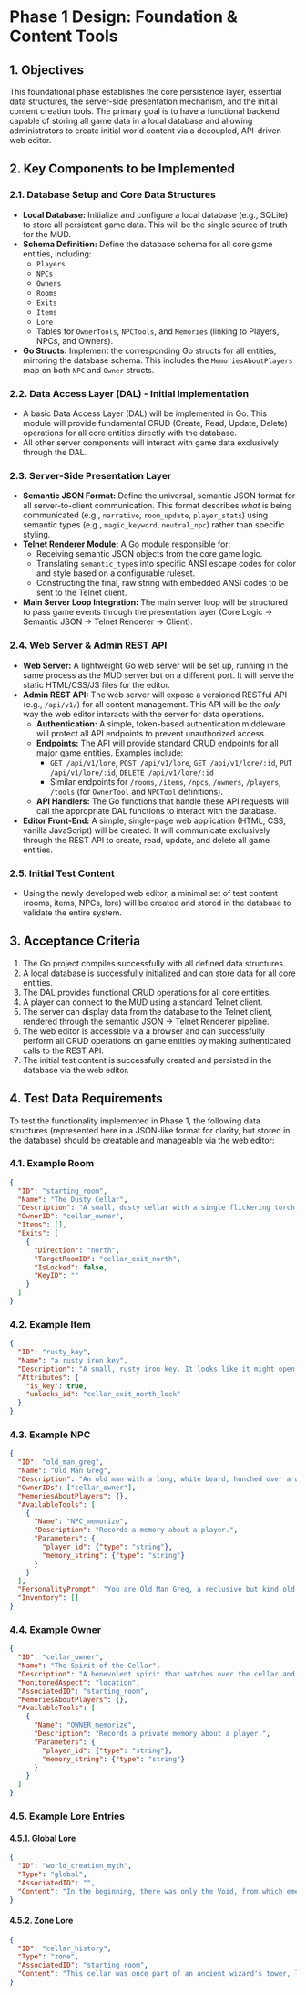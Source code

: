 # Phase 1 Design: Foundation & Content Tools

## 1. Objectives

This foundational phase establishes the core persistence layer, essential data structures, the server-side presentation mechanism, and the initial content creation tools. The primary goal is to have a functional backend capable of storing all game data in a local database and allowing administrators to create initial world content via a decoupled, API-driven web editor.

## 2. Key Components to be Implemented

### 2.1. Database Setup and Core Data Structures

*   **Local Database:** Initialize and configure a local database (e.g., SQLite) to store all persistent game data. This will be the single source of truth for the MUD.
*   **Schema Definition:** Define the database schema for all core game entities, including:
    *   `Players`
    *   `NPCs`
    *   `Owners`
    *   `Rooms`
    *   `Exits`
    *   `Items`
    *   `Lore`
    *   Tables for `OwnerTools`, `NPCTools`, and `Memories` (linking to Players, NPCs, and Owners).
*   **Go Structs:** Implement the corresponding Go structs for all entities, mirroring the database schema. This includes the `MemoriesAboutPlayers` map on both `NPC` and `Owner` structs.

### 2.2. Data Access Layer (DAL) - Initial Implementation

*   A basic Data Access Layer (DAL) will be implemented in Go. This module will provide fundamental CRUD (Create, Read, Update, Delete) operations for all core entities directly with the database.
*   All other server components will interact with game data exclusively through the DAL.

### 2.3. Server-Side Presentation Layer

*   **Semantic JSON Format:** Define the universal, semantic JSON format for all server-to-client communication. This format describes *what* is being communicated (e.g., `narrative`, `room_update`, `player_stats`) using semantic types (e.g., `magic_keyword`, `neutral_npc`) rather than specific styling.
*   **Telnet Renderer Module:** A Go module responsible for:
    *   Receiving semantic JSON objects from the core game logic.
    *   Translating `semantic_type`s into specific ANSI escape codes for color and style based on a configurable ruleset.
    *   Constructing the final, raw string with embedded ANSI codes to be sent to the Telnet client.
*   **Main Server Loop Integration:** The main server loop will be structured to pass game events through the presentation layer (Core Logic -> Semantic JSON -> Telnet Renderer -> Client).

### 2.4. Web Server & Admin REST API

*   **Web Server:** A lightweight Go web server will be set up, running in the same process as the MUD server but on a different port. It will serve the static HTML/CSS/JS files for the editor.
*   **Admin REST API:** The web server will expose a versioned RESTful API (e.g., `/api/v1/`) for all content management. This API will be the *only* way the web editor interacts with the server for data operations.
    *   **Authentication:** A simple, token-based authentication middleware will protect all API endpoints to prevent unauthorized access.
    *   **Endpoints:** The API will provide standard CRUD endpoints for all major game entities. Examples include:
        *   `GET /api/v1/lore`, `POST /api/v1/lore`, `GET /api/v1/lore/:id`, `PUT /api/v1/lore/:id`, `DELETE /api/v1/lore/:id`
        *   Similar endpoints for `/rooms`, `/items`, `/npcs`, `/owners`, `/players`, `/tools` (for `OwnerTool` and `NPCTool` definitions).
    *   **API Handlers:** The Go functions that handle these API requests will call the appropriate DAL functions to interact with the database.
*   **Editor Front-End:** A simple, single-page web application (HTML, CSS, vanilla JavaScript) will be created. It will communicate exclusively through the REST API to create, read, update, and delete all game entities.

### 2.5. Initial Test Content

*   Using the newly developed web editor, a minimal set of test content (rooms, items, NPCs, lore) will be created and stored in the database to validate the entire system.

## 3. Acceptance Criteria

1.  The Go project compiles successfully with all defined data structures.
2.  A local database is successfully initialized and can store data for all core entities.
3.  The DAL provides functional CRUD operations for all core entities.
4.  A player can connect to the MUD using a standard Telnet client.
5.  The server can display data from the database to the Telnet client, rendered through the semantic JSON -> Telnet Renderer pipeline.
6.  The web editor is accessible via a browser and can successfully perform all CRUD operations on game entities by making authenticated calls to the REST API.
7.  The initial test content is successfully created and persisted in the database via the web editor.

## 4. Test Data Requirements

To test the functionality implemented in Phase 1, the following data structures (represented here in a JSON-like format for clarity, but stored in the database) should be creatable and manageable via the web editor:

### 4.1. Example Room

```json
{
  "ID": "starting_room",
  "Name": "The Dusty Cellar",
  "Description": "A small, dusty cellar with a single flickering torch. The air is damp and smells of old earth. A wooden door leads north.",
  "OwnerID": "cellar_owner",
  "Items": [],
  "Exits": [
    {
      "Direction": "north",
      "TargetRoomID": "cellar_exit_north",
      "IsLocked": false,
      "KeyID": ""
    }
  ]
}
```

### 4.2. Example Item

```json
{
  "ID": "rusty_key",
  "Name": "a rusty iron key",
  "Description": "A small, rusty iron key. It looks like it might open an old lock.",
  "Attributes": {
    "is_key": true,
    "unlocks_id": "cellar_exit_north_lock"
  }
}
```

### 4.3. Example NPC

```json
{
  "ID": "old_man_greg",
  "Name": "Old Man Greg",
  "Description": "An old man with a long, white beard, hunched over a workbench.",
  "OwnerIDs": ["cellar_owner"],
  "MemoriesAboutPlayers": {},
  "AvailableTools": [
    {
      "Name": "NPC_memorize",
      "Description": "Records a memory about a player.",
      "Parameters": {
        "player_id": {"type": "string"},
        "memory_string": {"type": "string"}
      }
    }
  ],
  "PersonalityPrompt": "You are Old Man Greg, a reclusive but kind old man who lives in the cellar. You are wary of strangers but will help those who seem genuine. You are very knowledgeable about local history.",
  "Inventory": []
}
```

### 4.4. Example Owner

```json
{
  "ID": "cellar_owner",
  "Name": "The Spirit of the Cellar",
  "Description": "A benevolent spirit that watches over the cellar and its inhabitants.",
  "MonitoredAspect": "location",
  "AssociatedID": "starting_room",
  "MemoriesAboutPlayers": {},
  "AvailableTools": [
    {
      "Name": "OWNER_memorize",
      "Description": "Records a private memory about a player.",
      "Parameters": {
        "player_id": {"type": "string"},
        "memory_string": {"type": "string"}
      }
    }
  ]
}
```

### 4.5. Example Lore Entries

#### 4.5.1. Global Lore

```json
{
  "ID": "world_creation_myth",
  "Type": "global",
  "AssociatedID": "",
  "Content": "In the beginning, there was only the Void, from which emerged the Twin Dragons, Ignis and Aqua. They wove the fabric of reality, creating the lands of Aerthos and the celestial spheres. Their eternal dance maintains the balance of magic and life."
}
```

#### 4.5.2. Zone Lore

```json
{
  "ID": "cellar_history",
  "Type": "zone",
  "AssociatedID": "starting_room",
  "Content": "This cellar was once part of an ancient wizard's tower, long since crumbled to dust. Whispers say the wizard's spirit still lingers, protecting forgotten secrets."
}
```
